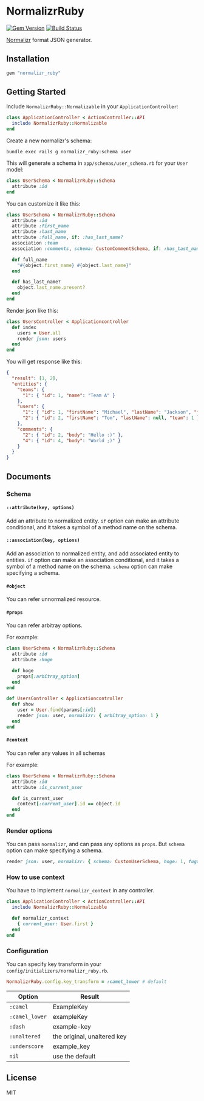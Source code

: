 # NormalizrRuby
[![Gem Version](https://badge.fury.io/rb/normalizr_ruby.svg)](https://badge.fury.io/rb/normalizr_ruby)
[![Build Status](https://travis-ci.org/oreshinya/normalizr_ruby.svg?branch=master)](https://travis-ci.org/oreshinya/normalizr_ruby)

[Normalizr](https://github.com/paularmstrong/normalizr) format JSON generator.

## Installation

```ruby
gem "normalizr_ruby"
```

## Getting Started

Include `NormalizrRuby::Normalizable` in your `ApplicationController`:

```ruby
class ApplicationController < ActionController::API
  include NormalizrRuby::Normalizable
end
```

Create a new normalizr's schema:

```
bundle exec rails g normalizr_ruby:schema user
```

This will generate a schema in `app/schemas/user_schema.rb` for your `User` model:

```ruby
class UserSchema < NormalizrRuby::Schema
  attribute :id
end
```

You can customize it like this:

```ruby
class UserSchema < NormalizrRuby::Schema
  attribute :id
  attribute :first_name
  attribute :last_name
  attribute :full_name, if: :has_last_name?
  association :team
  association :comments, schema: CustomCommentSchema, if: :has_last_name?

  def full_name
    "#{object.first_name} #{object.last_name}"
  end

  def has_last_name?
    object.last_name.present?
  end
end
```

Render json like this:

```ruby
class UsersController < Applicationcontroller
  def index
    users = User.all
    render json: users
  end
end
```

You will get response like this:

```json
{
  "result": [1, 2],
  "entities": {
    "teams": {
      "1": { "id": 1, "name": "Team A" }
    },
    "users": {
      "1": { "id": 1, "firstName": "Michael", "lastName": "Jackson", "fullName": "Michael Jackson", "team": 1, "comments": [2, 4] },
      "2": { "id": 2, "firstName": "Tom", "lastName": null, "team": 1 }
    },
    "comments": {
      "2": { "id": 2, "body": "Hello :)" },
      "4": { "id": 4, "body": "World ;)" }
    }
  }
}
```

## Documents

### Schema
#### `::attribute(key, options)`
Add an attribute to normalized entity.
`if` option can make an attribute conditional, and it takes a symbol of a method name on the schema.

#### `::association(key, options)`
Add an association to normalized entity, and add associated entity to entities.
`if` option can make an association conditional, and it takes a symbol of a method name on the schema.
`schema` option can make specifying a schema.

#### `#object`
You can refer unnormalized resource.

#### `#props`
You can refer arbitray options.

For example:

```ruby
class UserSchema < NormalizrRuby::Schema
  attribute :id
  attribute :hoge

  def hoge
    props[:arbitray_option]
  end
end

def UsersController < Applicationcontroller
  def show
    user = User.find(params[:id])
    render json: user, normalizr: { arbitray_option: 1 }
  end
end
```

#### `#context`
You can refer any values in all schemas

For example:

```ruby
class UserSchema < NormalizrRuby::Schema
  attribute :id
  attribute :is_current_user

  def is_current_user 
    context[:current_user].id == object.id
  end
end
```

### Render options

You can pass `normalizr`, and can pass any options as `props`.
But `schema` option can make specifying a schema.

```ruby
render json: user, normalizr: { schema: CustomUserSchema, hoge: 1, fuga: 2 }
```

### How to use context

You have to implement `normalizr_context` in any controller.

```ruby
class ApplicationController < ActionController::API
  include NormalizrRuby::Normalizable

  def normalizr_context
    { current_user: User.first }
  end
end
```

### Configuration

You can specify key transform in your `config/initializers/normalizr_ruby.rb`.

```ruby
NormalizrRuby.config.key_transform = :camel_lower # default
```

| Option | Result |
|----|----|
| `:camel` | ExampleKey |
| `:camel_lower` | exampleKey |
| `:dash` | example-key |
| `:unaltered` | the original, unaltered key |
| `:underscore` | example_key |
| `nil` | use the default |

## License

MIT
